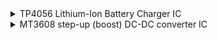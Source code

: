 <details>
  <summary>TP4056 Lithium-Ion Battery Charger IC</summary>
  
  ![TP4056](https://github.com/YieldingData/PowerPack/blob/2fea95f8d5ccdef312318f33c677c3c6dba8a4c7/Hardware/Images/TP4056_IC.png)

  The TP4056 is an integrated circuit designed for charging single-cell lithium-ion or lithium polymer batteries. It is widely used in various electronic applications where rechargeable batteries require safe and efficient charging.

  ### Features:
  - **Over-charge Protection:** Prevents the battery from being charged beyond safe limits.
  - **Over-discharge Protection:** Ensures the battery is not discharged below a certain voltage threshold.
  - **Current Limiting:** Controls the charging current to prevent overheating and ensure safe operation.

  ### Typical Applications:
  - **Portable Devices:** Used in smartphones, tablets, and other portable electronics.
  - **DIY Projects:** Popular among hobbyists and makers for charging batteries in custom electronics projects.

  The TP4056 IC is valued for its compact size, reliability, and built-in safety features, making it a preferred choice for battery charging solutions.
</details>

<details>
  <summary>MT3608 step-up (boost) DC-DC converter IC</summary>

### MT3608 Summary

**MT3608** is a step-up (boost) DC-DC converter IC commonly used in electronic circuits to increase voltage levels efficiently. It operates with a wide input voltage range (2V to 24V) and can output up to 28V. Key features include:

- **High Efficiency**: Achieves high efficiency due to its low resistance internal power MOSFET.
- **Adjustable Output**: Output voltage can be adjusted via external resistors, offering flexibility in various applications.
- **Current Protection**: Built-in overcurrent protection helps safeguard the circuit against excessive current.
- **Compact Size**: Small package size (SOT-23-6 or SOP-8) suitable for space-constrained designs.
- **Applications**: Commonly used in battery-powered devices, portable electronic gadgets, LED drivers, and other systems requiring boosted voltage from a single-cell battery or other low-voltage sources.

The MT3608 is favored for its simplicity, cost-effectiveness, and robust performance in boosting voltage efficiently across a range of electronic applications.

For more detailed specifications and application notes, refer to the manufacturer's datasheet and technical documentation.
</details>
